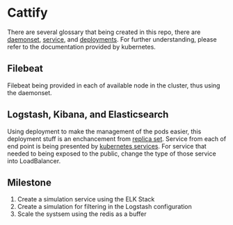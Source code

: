 # Cattify

There are several glossary that being created in this repo, there are [daemonset](http://kubernetes.io/docs/user-guide/deployments/), [service](http://kubernetes.io/docs/user-guide/services/), and [deployments](http://kubernetes.io/docs/user-guide/deployments/). For further understanding, please refer to the documentation provided by kubernetes.

## Filebeat
Filebeat being provided in each of available node in the cluster, thus using the daemonset.

## Logstash, Kibana, and Elasticsearch
Using deployment to make the management of the pods easier, this deployment stuff is an enchancement from [replica set](http://kubernetes.io/docs/user-guide/replicasets/). Service from each of end point is being presented by [kubernetes services](http://kubernetes.io/docs/user-guide/services/). For service that needed to being exposed to the public, change the type of those service into LoadBalancer.

## Milestone

1. Create a simulation service using the ELK Stack
2. Create a simulation for filtering in the Logstash configuration
3. Scale the systsem using the redis as a buffer
